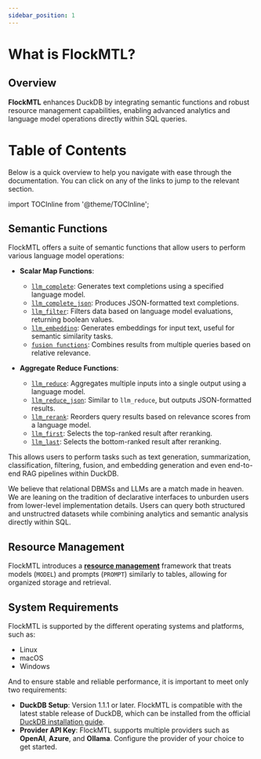 ```yaml
---
sidebar_position: 1
---
```


# What is FlockMTL?

## Overview

**FlockMTL** enhances DuckDB by integrating semantic functions and robust resource management capabilities, enabling advanced analytics and language model operations directly within SQL queries.

# Table of Contents

Below is a quick overview to help you navigate with ease through the documentation. You can click on any of the links to jump to the relevant section.

import TOCInline from '@theme/TOCInline';

<TOCInline toc={toc} />

## Semantic Functions

FlockMTL offers a suite of semantic functions that allow users to perform various language model operations:

- **Scalar Map Functions**:
    - [`llm_complete`](/docs/semantic-functions/scalar-functions/llm-complete): Generates text completions using a specified language model.
    - [`llm_complete_json`](/docs/semantic-functions/scalar-functions/llm-complete-json): Produces JSON-formatted text completions.
    - [`llm_filter`](/docs/semantic-functions/scalar-functions/llm-filter): Filters data based on language model evaluations, returning boolean values.
    - [`llm_embedding`](/docs/semantic-functions/scalar-functions/llm-embedding): Generates embeddings for input text, useful for semantic similarity tasks.
    - [`fusion functions`](/docs/semantic-functions/scalar-functions/fusion-functions): Combines results from multiple queries based on relative relevance.

- **Aggregate Reduce Functions**:
    - [`llm_reduce`](/docs/semantic-functions/aggregate-functions/llm-reduce): Aggregates multiple inputs into a single output using a language model.
    - [`llm_reduce_json`](/docs/semantic-functions/aggregate-functions/llm-reduce-json): Similar to `llm_reduce`, but outputs JSON-formatted results.
    - [`llm_rerank`](/docs/semantic-functions/aggregate-functions/llm-rerank): Reorders query results based on relevance scores from a language model.
    - [`llm_first`](/docs/semantic-functions/aggregate-functions/llm-first): Selects the top-ranked result after reranking.
    - [`llm_last`](/docs/semantic-functions/aggregate-functions/llm-last): Selects the bottom-ranked result after reranking.

This allows users to perform tasks such as text generation, summarization, classification, filtering, fusion, and embedding generation and even end-to-end RAG pipelines within DuckDB.

We believe that relational DBMSs and LLMs are a match made in heaven. We are leaning on the tradition of declarative interfaces to unburden users from lower-level implementation details. Users can query both structured and unstructred datasets while combining analytics and semantic analysis directly within SQL.

## Resource Management

FlockMTL introduces a [**resource management**](/docs/resource-management) framework that treats models (`MODEL`) and prompts (`PROMPT`) similarly to tables, allowing for organized storage and retrieval.

## System Requirements

FlockMTL is supported by the different operating systems and platforms, such as:
- Linux
- macOS
- Windows

And to ensure stable and reliable performance, it is important to meet only two requirements:
- **DuckDB Setup**: Version 1.1.1 or later. FlockMTL is compatible with the latest stable release of DuckDB, which can be installed from the official [DuckDB installation guide](https://duckdb.org/docs/installation/index?version=stable&environment=cli&platform=linux&download_method=direct&architecture=x86_64).
- **Provider API Key**: FlockMTL supports multiple providers such as **OpenAI**, **Azure**, and **Ollama**. Configure the provider of your choice to get started.
